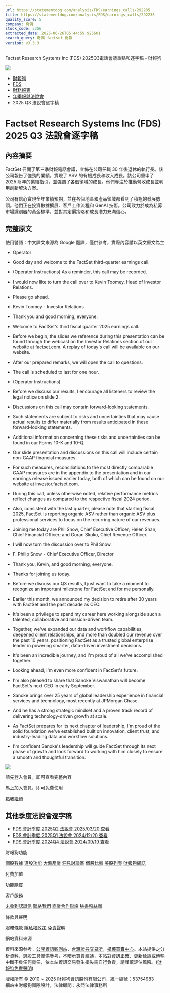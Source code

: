 ```yaml
---
url: https://statementdog.com/analysis/FDS/earnings_calls/292235
title: https://statementdog.com/analysis/FDS/earnings_calls/292235
quality_score: 5
company: 奇偶
stock_code: 3356
extracted_date: 2025-06-26T05:44:59.925601
search_query: 奇偶 factset 財報
version: v3.3.3
---
```


 Factset Research Systems Inc (FDS) 2025Q3電話會議重點和逐字稿 - 財報狗














![](https://www.facebook.com/tr?id=1265443774131605&ev=PageView&noscript=1)


















































































* [財報狗](/)
* [FDS](/analysis/FDS)
* [財務報表](/analysis/FDS/eps)
* [年季報與法說會](/analysis/FDS/e-report)
* 2025 Q3 法說會逐字稿

# Factset Research Systems Inc (FDS) 2025 Q3 法說會逐字稿

## 內容摘要

FactSet 召開了第三季財報電話會議，宣佈在公司任職 30 年後退休的執行長。該公司報告了強勁的業績，實現了 ASV 的有機成長和收入成長。該公司重申了 2025 財年的業績指引，並強調了各個領域的成長。他們專注於推動營收成長並利用創新解決方案。

公司有信心實現全年業績預期，並在各個地區和產品領域都看到了積極的發展勢頭。他們正在投資數據擴展、客戶工作流程和 GenAI 技術。公司致力於成為私募市場識別器的黃金標準，並對其定價策略和成長潛力充滿信心。

## 完整原文

使用警語：中文譯文來源為 Google 翻譯，僅供參考，實際內容請以英文原文為主

* Operator
* Good day and welcome to the FactSet third-quarter earnings call.
* (Operator Instructions) As a reminder, this call may be recorded.
* I would now like to turn the call over to Kevin Toomey, Head of Investor Relations.
* Please go ahead.

* Kevin Toomey - Investor Relations
* Thank you and good morning, everyone.
* Welcome to FactSet's third fiscal quarter 2025 earnings call.
* Before we begin, the slides we reference during this presentation can be found through the webcast on the Investor Relations section of our website at factset.com. A replay of today's call will be available on our website.
* After our prepared remarks, we will open the call to questions.
* The call is scheduled to last for one hour.
* (Operator Instructions)
* Before we discuss our results, I encourage all listeners to review the legal notice on slide 2.
* Discussions on this call may contain forward-looking statements.
* Such statements are subject to risks and uncertainties that may cause actual results to differ materially from results anticipated in these forward-looking statements.
* Additional information concerning these risks and uncertainties can be found in our Forms 10-K and 10-Q.
* Our slide presentation and discussions on this call will include certain non-GAAP financial measures.
* For such measures, reconciliations to the most directly comparable GAAP measures are in the appendix to the presentation and in our earnings release issued earlier today, both of which can be found on our website at investor.factset.com.
* During this call, unless otherwise noted, relative performance metrics reflect changes as compared to the respective fiscal 2024 period.
* Also, consistent with the last quarter, please note that starting fiscal 2025, FactSet is reporting organic ASV rather than organic ASV plus professional services to focus on the recurring nature of our revenues.
* Joining me today are Phil Snow, Chief Executive Officer; Helen Shan, Chief Financial Officer; and Goran Skoko, Chief Revenue Officer.
* I will now turn the discussion over to Phil Snow.

* F. Philip Snow - Chief Executive Officer, Director
* Thank you, Kevin, and good morning, everyone.
* Thanks for joining us today.
* Before we discuss our Q3 results, I just want to take a moment to recognize an important milestone for FactSet and for me personally.
* Earlier this month, we announced my decision to retire after 30 years with FactSet and the past decade as CEO.
* It's been a privilege to spend my career here working alongside such a talented, collaborative and mission-driven team.
* Together, we've expanded our data and workflow capabilities, deepened client relationships, and more than doubled our revenue over the past 10 years, positioning FactSet as a trusted global enterprise leader in powering smarter, data-driven investment decisions.
* It's been an incredible journey, and I'm proud of all we've accomplished together.
* Looking ahead, I'm even more confident in FactSet's future.
* I'm also pleased to share that Sanoke Viswanathan will become FactSet's next CEO in early September.
* Sanoke brings over 25 years of global leadership experience in financial services and technology, most recently at JPMorgan Chase.
* And he has a strong strategic mindset and a proven track record of delivering technology-driven growth at scale.
* As FactSet prepares for its next chapter of leadership, I'm proud of the solid foundation we've established built on innovation, client trust, and industry-leading data and workflow solutions.
* I'm confident Sanoke's leadership will guide FactSet through its next phase of growth and look forward to working with him closely to ensure a smooth and thoughtful transition.

![](https://cdn.statementdog.com/assets/statementdog-logo-e6a0879c1098381ced70afb78713ce646763442f4a2d91755c7cad23bc258611.png)

請先登入會員，即可查看完整內容

馬上加入會員，即可免費使用

[點我繼續](/users/sign_up)

## 其他季度法說會逐字稿

* [FDS
  會計季度 2025Q2 法說會
  2025/03/20
  查看](/analysis/FDS/earnings_calls/286535)
* [FDS
  會計季度 2025Q1 法說會
  2024/12/20
  查看](/analysis/FDS/earnings_calls/282565)
* [FDS
  會計季度 2024Q4 法說會
  2024/09/19
  查看](/analysis/FDS/earnings_calls/278388)

財報狗功能

[個股數據](/analysis)
[選股功能](/screeners)
[大盤產業](/taiex)
[洞見討論區](/insight)
[個股比較](/compare/tpe)
[美股列表](/us-stock-list)
[財報狗網誌](/blog/)

付費加值

[功能購買](/pricing)

客戶服務

[未收到認證信](/users/recv_auth_fail)
[聯絡我們](/contact)
[商業合作聯絡](/contact)
[臉書粉絲團](//www.facebook.com/statementdog)

條款與聲明

[服務條款](/law/tos)
[隱私權政策](/law/privacy)
[免責聲明](/law/disclaimer)

網站資料來源

資料來源参考：[公開資訊觀測站](http://mops.twse.com.tw/mops/web/index)，[台灣證券交易所](http://www.tse.com.tw/)，[櫃檯買賣中心](http://www.otc.org.tw/)。本站提供之分析資料、選股工具僅供參考，不暗示買賣建議，本站對資訊正確、更新延誤或傳輸中斷不負任何責任，依本站資訊交易發生損失需自行負責，請謹慎評估風險。([財報狗免責聲明](/law/disclaimer))

版權所有 © 2010 ~ 2025 財報狗資訊股份有限公司，統一編號：53754983  
網站由財報狗團隊設計，法律顧問：永熙法律事務所